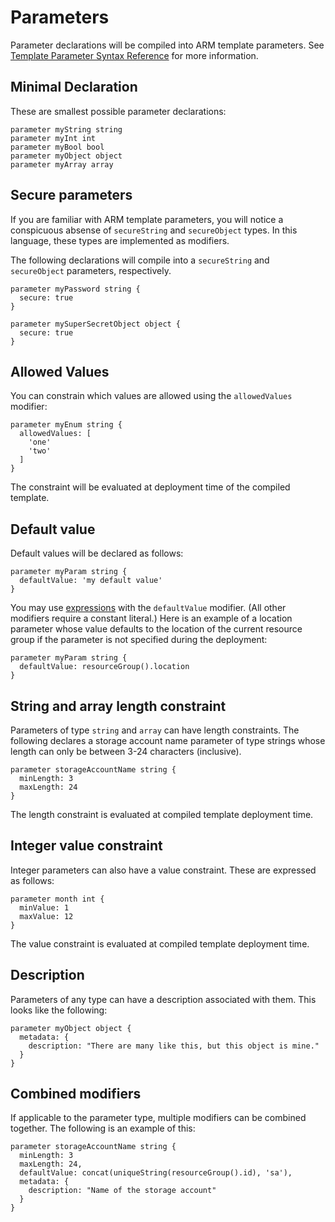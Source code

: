 # Parameters
Parameter declarations will be compiled into ARM template parameters. See [Template Parameter Syntax Reference](https://docs.microsoft.com/en-us/azure/azure-resource-manager/templates/template-syntax#parameters) for more information.

## Minimal Declaration
These are smallest possible parameter declarations:
```
parameter myString string
parameter myInt int
parameter myBool bool
parameter myObject object
parameter myArray array
```

## Secure parameters
If you are familiar with ARM template parameters, you will notice a conspicuous absense of `secureString` and `secureObject` types. In this language, these types are implemented as modifiers.

The following declarations will compile into a `secureString` and `secureObject` parameters, respectively.
```
parameter myPassword string { 
  secure: true
}

parameter mySuperSecretObject object { 
  secure: true
}
```
## Allowed Values
You can constrain which values are allowed using the `allowedValues` modifier:
```
parameter myEnum string {
  allowedValues: [
    'one'
    'two'
  ]
}
```

The constraint will be evaluated at deployment time of the compiled template.

## Default value
Default values will be declared as follows:

```
parameter myParam string {
  defaultValue: 'my default value'
}
```

You may use [expressions](./expressions.md) with the `defaultValue` modifier. (All other modifiers require a constant literal.) Here is an example of a location parameter whose value defaults to the location of the current resource group if the parameter is not specified during the deployment:
```
parameter myParam string {
  defaultValue: resourceGroup().location
}
```

## String and array length constraint
Parameters of type `string` and `array` can have length constraints. The following declares a storage account name parameter of type strings whose length can only be between 3-24 characters (inclusive).
```
parameter storageAccountName string {
  minLength: 3
  maxLength: 24
}
```

The length constraint is evaluated at compiled template deployment time.

## Integer value constraint
Integer parameters can also have a value constraint. These are expressed as follows:
```
parameter month int {
  minValue: 1
  maxValue: 12
}
```

The value constraint is evaluated at compiled template deployment time.

## Description
Parameters of any type can have a description associated with them. This looks like the following:
```
parameter myObject object {
  metadata: {
    description: "There are many like this, but this object is mine."
  }
}
```

## Combined modifiers
If applicable to the parameter type, multiple modifiers can be combined together. The following is an example of this:
```
parameter storageAccountName string {
  minLength: 3
  maxLength: 24,
  defaultValue: concat(uniqueString(resourceGroup().id), 'sa'),
  metadata: {
    description: "Name of the storage account"
  }
}
```
